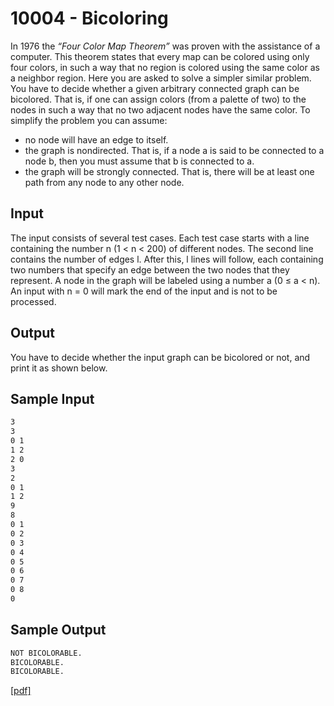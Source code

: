 # 10004 - Bicoloring
In 1976 the *“Four Color Map Theorem”* was proven with the assistance of a computer. This theorem
states that every map can be colored using only four colors, in such a way that no region is colored
using the same color as a neighbor region.
Here you are asked to solve a simpler similar problem. You have to decide whether a given arbitrary
connected graph can be bicolored. That is, if one can assign colors (from a palette of two) to the nodes
in such a way that no two adjacent nodes have the same color. To simplify the problem you can assume:

* no node will have an edge to itself.
* the graph is nondirected. That is, if a node a is said to be connected to a node b, then you must
assume that b is connected to a.
* the graph will be strongly connected. That is, there will be at least one path from any node to
any other node.

## Input
The input consists of several test cases. Each test case starts with a line containing the number n
(1 < n < 200) of different nodes. The second line contains the number of edges l. After this, l lines will
follow, each containing two numbers that specify an edge between the two nodes that they represent.
A node in the graph will be labeled using a number a (0 ≤ a < n).
An input with n = 0 will mark the end of the input and is not to be processed.

## Output
You have to decide whether the input graph can be bicolored or not, and print it as shown below.

## Sample Input

```bash
3
3
0 1
1 2
2 0
3
2
0 1
1 2
9
8
0 1
0 2
0 3
0 4
0 5
0 6
0 7
0 8
0
```

## Sample Output

```bash
NOT BICOLORABLE.
BICOLORABLE.
BICOLORABLE.
```

[\[pdf\]](https://uva.onlinejudge.org/external/100/10004.pdf)
